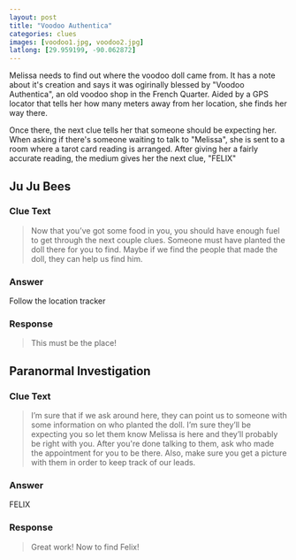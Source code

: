 ```yaml
---
layout: post
title: "Voodoo Authentica"
categories: clues
images: [voodoo1.jpg, voodoo2.jpg]
latlong: [29.959199, -90.062872]
---
```


Melissa needs to find out where the voodoo doll came from. It has a note about it's creation and says it was ogirinally blessed by "Voodoo Authentica", an old voodoo shop in the French Quarter. Aided by a GPS locator that tells her how many meters away from her location, she finds her way there. 

Once there, the next clue tells her that someone should be expecting her. When asking if there's someone waiting to talk to "Melissa", she is sent to a room where a tarot card reading is arranged. After giving her a fairly accurate reading, the medium gives her the next clue, "FELIX"

<!--excerpt-->

## Ju Ju Bees
### Clue Text
>Now that you’ve got some food in you, you should have enough fuel to get through the next couple clues. Someone must have planted the doll there for you to find. Maybe if we find the people that made the doll, they can help us find him.

### Answer
Follow the location tracker

### Response
>This must be the place!

## Paranormal Investigation
### Clue Text
>I’m sure that if we ask around here, they can point us to someone with some information on who planted the doll. I’m sure they’ll be expecting you so let them know Melissa is here and they’ll probably be right with you.  After you're done talking to them, ask who made the appointment for you to be there. Also, make sure you get a picture with them in order to keep track of our leads.

### Answer
FELIX

### Response
>Great work! Now to find Felix!